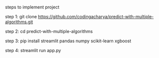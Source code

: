 steps to implement project

step 1: git clone https://github.com/codingacharya/predict-with-multiple-algorithms.git

step 2: cd predict-with-multiple-algorithms

step 3: pip install streamlit pandas numpy scikit-learn xgboost

step 4: streamlit run app.py


 
